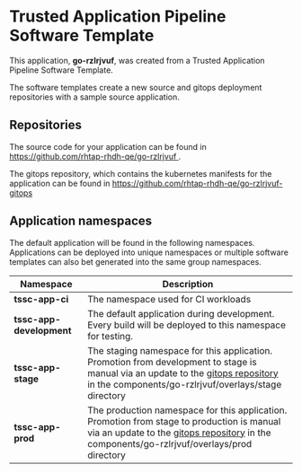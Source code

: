# Trusted Application Pipeline Software Template

This application, **go-rzlrjvuf**, was created from a Trusted Application Pipeline Software Template.

The software templates create a new source and gitops deployment repositories with a sample source application. 

## Repositories

The source code for your application can be found in [https://github.com/rhtap-rhdh-qe/go-rzlrjvuf ](https://github.com/rhtap-rhdh-qe/go-rzlrjvuf ).
 
The gitops repository, which contains the kubernetes manifests for the application can be found in 
[https://github.com/rhtap-rhdh-qe/go-rzlrjvuf-gitops ](https://github.com/rhtap-rhdh-qe/go-rzlrjvuf-gitops ) 

## Application namespaces 

The default application will be found in the following namespaces. Applications can be deployed into unique namespaces or multiple software templates can also bet generated into the same group namespaces.  

|  Namespace   |  Description   |  
| -------- | -------- |
| **tssc-app-ci** | The namespace used for CI workloads |
| **tssc-app-development** | The default application during development. Every build will be deployed to this namespace for testing. |
| **tssc-app-stage** | The staging namespace for this application. Promotion from development to stage is manual via an update to the [gitops repository](https://github.com/rhtap-rhdh-qe/go-rzlrjvuf-gitops ) in the components/go-rzlrjvuf/overlays/stage directory |
| **tssc-app-prod** | The production namespace for this application. Promotion from stage to production is manual via an update to the [gitops repository](https://github.com/rhtap-rhdh-qe/go-rzlrjvuf-gitops ) in the components/go-rzlrjvuf/overlays/prod directory |